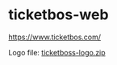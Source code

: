 # ticketbos-web
https://www.ticketbos.com/

Logo file: [ticketboss-logo.zip](https://github.com/phisoft/ticketbos-web/files/9368145/ticketboss-logo.zip)

